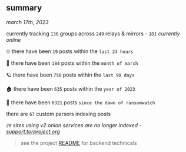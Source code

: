 
## summary
_march 17th, 2023_

currently tracking `136` groups across `249` relays & mirrors - _`101` currently online_

⏲ there have been `19` posts within the `last 24 hours`

🦈 there have been `184` posts within the `month of march`

🪐 there have been `750` posts within the `last 90 days`

🏚 there have been `635` posts within the `year of 2023`

🦕 there have been `6321` posts `since the dawn of ransomwatch`

there are `67` custom parsers indexing posts

_`20` sites using v2 onion services are no longer indexed - [support.torproject.org](https://support.torproject.org/onionservices/v2-deprecation/)_

> see the project [README](https://github.com/joshhighet/ransomwatch#ransomwatch--) for backend technicals
